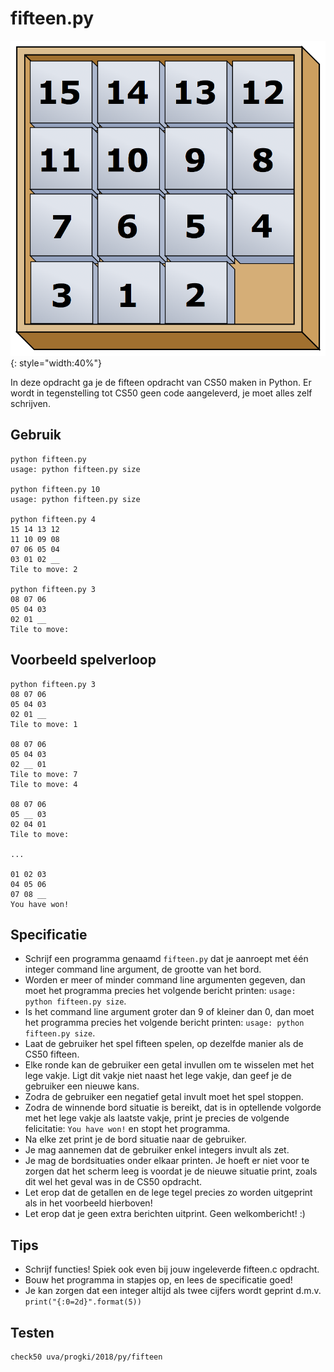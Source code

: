 # fifteen.py

![](fifteen.png){: style="width:40%"}

In deze opdracht ga je de fifteen opdracht van CS50 maken in Python. Er wordt in tegenstelling tot CS50 geen code aangeleverd, je moet alles zelf schrijven.


## Gebruik

	python fifteen.py
	usage: python fifteen.py size

	python fifteen.py 10
	usage: python fifteen.py size

	python fifteen.py 4
	15 14 13 12
	11 10 09 08
	07 06 05 04
	03 01 02 __
	Tile to move: 2

	python fifteen.py 3
	08 07 06
	05 04 03
	02 01 __
	Tile to move:


## Voorbeeld spelverloop

	python fifteen.py 3
	08 07 06
	05 04 03
	02 01 __
	Tile to move: 1

	08 07 06
	05 04 03
	02 __ 01
	Tile to move: 7
	Tile to move: 4

	08 07 06
	05 __ 03
	02 04 01
	Tile to move:

	...

	01 02 03
	04 05 06
	07 08 __
	You have won!

## Specificatie

* Schrijf een programma genaamd `fifteen.py` dat je aanroept met één integer command line argument, de grootte van het bord.
* Worden er meer of minder command line argumenten gegeven, dan moet het programma precies het volgende bericht printen: `usage: python fifteen.py size`.
* Is het command line argument groter dan 9 of kleiner dan 0, dan moet het programma precies het volgende bericht printen: `usage: python fifteen.py size`.
* Laat de gebruiker het spel fifteen spelen, op dezelfde manier als de CS50 fifteen.
* Elke ronde kan de gebruiker een getal invullen om te wisselen met het lege vakje. Ligt dit vakje niet naast het lege vakje, dan geef je de gebruiker een nieuwe kans.
* Zodra de gebruiker een negatief getal invult moet het spel stoppen.
* Zodra de winnende bord situatie is bereikt, dat is in optellende volgorde met het lege vakje als laatste vakje, print je precies de volgende felicitatie: `You have won!` en stopt het programma.
* Na elke zet print je de bord situatie naar de gebruiker.
* Je mag aannemen dat de gebruiker enkel integers invult als zet.
* Je mag de bordsituaties onder elkaar printen. Je hoeft er niet voor te zorgen dat het scherm leeg is voordat je de nieuwe situatie print, zoals dit wel het geval was in de CS50 opdracht.
* Let erop dat de getallen en de lege tegel precies zo worden uitgeprint als in het voorbeeld hierboven!
* Let erop dat je geen extra berichten uitprint. Geen welkombericht! :)

## Tips

* Schrijf functies! Spiek ook even bij jouw ingeleverde fifteen.c opdracht.
* Bouw het programma in stapjes op, en lees de specificatie goed!
* Je kan zorgen dat een integer altijd als twee cijfers wordt geprint d.m.v. `print("{:0=2d}".format(5))`


## Testen

	check50 uva/progki/2018/py/fifteen
